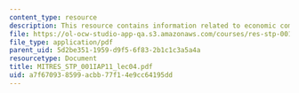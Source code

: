 ```yaml
---
content_type: resource
description: This resource contains information related to economic competitiveness.
file: https://ol-ocw-studio-app-qa.s3.amazonaws.com/courses/res-stp-001-science-policy-bootcamp-january-iap-2011/a7f670938599acbb77f14e9cc64195dd_MITRES_STP_001IAP11_lec04.pdf
file_type: application/pdf
parent_uid: 5d2be351-1959-d9f5-6f83-2b1c1c3a5a4a
resourcetype: Document
title: MITRES_STP_001IAP11_lec04.pdf
uid: a7f67093-8599-acbb-77f1-4e9cc64195dd
---
```

